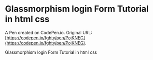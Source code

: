 # Glassmorphism login Form Tutorial in html css

A Pen created on CodePen.io. Original URL: [https://codepen.io/fghty/pen/PojKNEG](https://codepen.io/fghty/pen/PojKNEG).

Glassmorphism login Form Tutorial in html css
